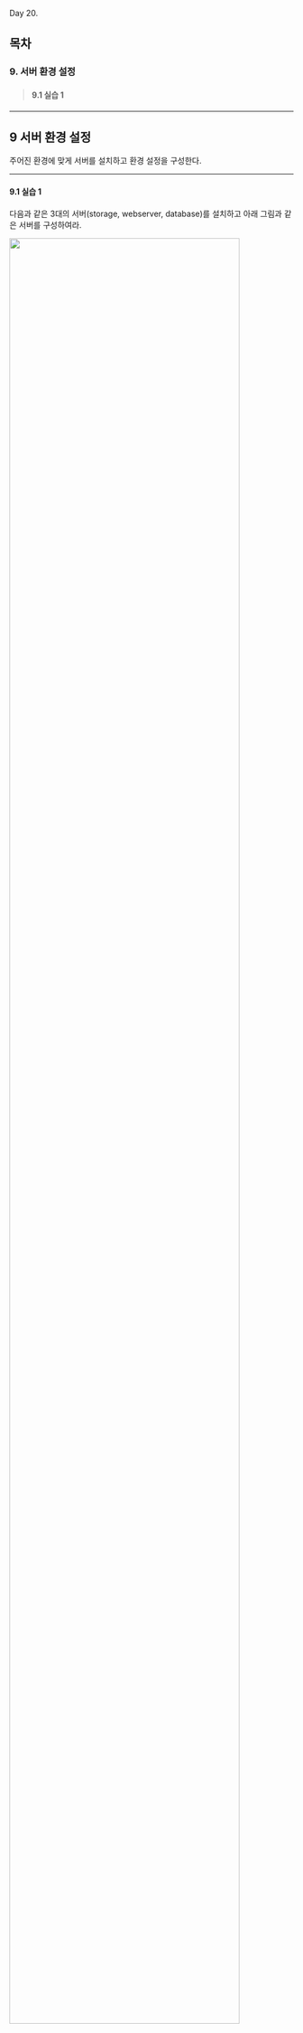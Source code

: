 Day 20.

## 목차
 
### 9. 서버 환경 설정 

> #### 9.1 실습 1


------------
 
 
## 9 서버 환경 설정 


주어진 환경에 맞게 서버를 설치하고 환경 설정을 구성한다.


------------

 
#### 9.1 실습 1


다음과 같은 3대의 서버(storage, webserver, database)를 설치하고 아래 그림과 같은 서버를 구성하여라. 


<img src="https://user-images.githubusercontent.com/56064985/84008472-e8988480-a9ac-11ea-8a25-5465daa828e2.png" width="90%"></img>


### [storage 서버]


#### 1. 해당 서버에는 먼저 nfs 디렉토리로 사용될 storage(10G)를 추가한다. 


<img src="https://user-images.githubusercontent.com/56064985/84009381-22b65600-a9ae-11ea-9a89-97521b47af5f.png" width="90%"></img>




#### 2. 추가된 storage를 파티셔닝 한다.(현재 구성에서는 storage 전체를 사용하기 때문에 파티셔닝을 진행하지 않아도 됨)
```
# fdisk /dev/vdb 
  n(새로 만들기)   p(형식)   enter(파티셔닝 넘버)   enter(파티셔닝 섹션)   enter(파티셔닝 사이즈)   w(저장)

# mkfs.xfs /dev/vdb1  // vdb1을 xfs형식으로 지정
# blkid // 디바이스 확인
/dev/vdb1: UUID="af704215-0e30-4f18-9dba-fce9e0e708c1" TYPE="xfs" 
```



#### 3. 추가된 storage와 해당 경로의 디렉토리를 마운트한다.
```
# mkdir -p /exportfs/web
# vi /etc/fstab
...

/dev/vdb1/      /exportfs/web/  xfs     defaults        0 0   // 디렉토리 명을 마운트(디렉토리의 이름이 변경되면 마운트 해제)

또는

UUID=af704215-0e30-4f18-9dba-fce9e0e708c1  /exportfs/web/  xfs     defaults        0 0    // UUID로 마운트(파일 시스템이 삭제되지 않는 한 해당 디렉토리의 이름이 변경되어도 마운트 유지 가능)

~                                                                       

:wq!

# mount -a    // /etc/fstab에 저장된 정보로 마운트 진행
# df -h   // 마운트된 목록 확인

```



#### 4. nfs 서비스 패키지를 설치한다.
```
# yum install -y nfs-utils
# systemctl start nfs   // nfs 서비스 시작
# vi /etc/exports  // 공유할 디렉터리 설정을 저장
/exports/web     192.168.123.0/24(rw, no_root_squash, sync)       // squash 정책의 기본 설정은 nfs 클라이언트들의 모든 접근은 nfsnobody로 인식하여 권한에 한계가 발생. 해당 권한 문제를 해결하기 위해서는 'no_root_squash' 옵션으로 root 계정의 접근은 root로 인식(no_all_squash : 모든 클라이언트의 계정 인식)

:wq!

# exportfs -rva   // exports 설정 적용 확인
# firewall-cmd --add-service=nfs --permanent
# firewall-cmd --add-service=rpcbind --permanent
# firewall-cmd --add-service=mountd --permanent
# firewall-cmd --reload

```



### [webserver 서버]


#### 1. nfs 및 http 서비스 패키지를 설치하고 마운트한다.
```
# yum install -y nfs-utils
# yum install -y http
# systemctl start httpd   // http 서비스 시작
# firewall-cmd --add-service=http --permanent
# firewall-cmd --reload
# mount 192.168.123.10:/exportfs/web /var/www
# dh -f

```



### [database 서버]


#### 1. 추가된 storage를 파티셔닝 한다.(stoage 서버와 마찬가지로 파티셔닝을 진행하지 않아도 됨)
```
# fdisk /dev/vdb 
  n(새로 만들기)   p(형식)   enter(파티셔닝 넘버)   enter(파티셔닝 섹션)   enter(파티셔닝 사이즈)   w(저장)

# pvcreate /dev/vdv1
# pvs   // pv 생성 확인
# vgcreate db_vg /dev/vdb1
# lvcreate -n db_lv 100%FREE db_vg    // 모든 공간을 사용
# lvs   // lv 생성 확인
# mkfs.xfs /dev/db_vg/db_lv  // db_lv을 xfs형식으로 지정
# blkid // 디바이스 확인
/dev/mapper/db_vg-db_lv: UUID="5c3e65c2-cb67-4211-9f26-3603c49133b0" TYPE="xfs"

```



#### 2. 추가된 storage와 마운트할 경로를 fstab에 저장한다.
```
# vi /etc/fstab
...

/dev/db_vg/db_lv  /var/lib/mysql  xfs     defaults        0 0   
또는

UUID=5c3e65c2-cb67-4211-9f26-3603c49133b0  /var/lib/mysql  xfs     defaults        0 0    

~                                                                       

:wq!
```



#### 3. 마운트될 디렉토리 생성 및 mysql 설치
```
# mkdir /var/lib/mysql
# mount a 
# yum install mariadb mariadb-server   // 클라이언트 패키지와 서버 패키지 같이 설치
# systemctl start mariadb
# systemctl enable mariadb

* 주의할 점 : 
마운트 전에 패키지를 설치할 경우, 마운트된 후 권한 문제가 발생하여 서비스가 내려갈 수 있음. 따라서 패키지를 설치하기 전에 마운트를 진행할 것을 권고.

```


### 추가 정리 내용
* 서버 구성의 기본은 구성도를 파악하는 것과 구성 단계를 흐름대로 진행하는 것 
> * 구성 단계를 바꿔 진행할 경우 권한문제 다수 발생


* nfs 서비스의 가장 큰 문제점은 인증없이 식별되지 않는 클라이언트가 사용 가능하다는 점

 
* ping 옵션으로 'I'를 사용할 경우, 사용자가 직접 인터페이스를 지정 가능
> * 기본 ping 명령어는 사용 가능한 인터페이스를 사용하거나, 순차적으로 진행하여 각각의 인터페이스 상태 확인이 불가능. 
> * 'I' 옵션을 이용하여 각각의 인터페이스 상태 확인이 가능


* 삭제 명령어
> * yum을 통해 잘못된 패키지를 설치했을 경우 : yum remove '패키지 이름'
> * 논리 볼륨 삭제 : lvremove 'lv디렉토리의 경로'
> * 물리 볼륨 : pvremove 'pv디렉토리의 경로'


